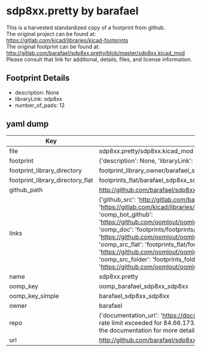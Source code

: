 # sdp8xx.pretty by barafael  
This is a harvested standardized copy of a footprint from github.  
The original project can be found at:  
https://gitlab.com/kicad/libraries/kicad-footprints  
The original footprint can be found at:
http://gitlab.com/barafael/sdp8xx.pretty/blob/master/sdp8xx.kicad_mod
Please consult that link for additional, details, files, and license information.  
## Footprint Details
* description: None  
* libraryLink: sdp8xx  
* number_of_pads: 12  
## yaml dump  
| Key | Value |  
| --- | --- |  
| file | sdp8xx.pretty/sdp8xx.kicad_mod |  
| footprint | {'description': None, 'libraryLink': 'sdp8xx', 'number_of_pads': 12} |  
| footprint_library_directory | footprint_library_owner/barafael_sdp8xx.pretty |  
| footprint_library_directory_flat | footprints_flat/barafael_sdp8xx_sdp8xx/working |  
| github_path | http://github.com/barafael/sdp8xx.pretty/blob/master/sdp8xx.kicad_mod |  
| links | {'github_src': 'http://gitlab.com/barafael/sdp8xx.pretty/blob/master/sdp8xx.kicad_mod', 'github_src_repo': 'https://gitlab.com/kicad/libraries/kicad-footprints', 'oomp_bot': 'footprints/barafael_sdp8xx_sdp8xx/working', 'oomp_bot_github': 'https://github.com/oomlout/oomlout_oomp_footprint_bot/tree/main/footprints/barafael_sdp8xx_sdp8xx/working', 'oomp_doc': 'footprints/footprints/barafael/sdp8xx/sdp8xx/working/', 'oomp_doc_github': 'https://github.com/oomlout/oomlout_oomp_footprint_doc/tree/main/footprints/footprints/barafael/sdp8xx/sdp8xx/working', 'oomp_src_flat': 'footprints_flat/footprints_flat/barafael_sdp8xx_sdp8xx/working', 'oomp_src_flat_github': 'https://github.com/oomlout/oomlout_oomp_footprint_src/tree/main/footprints_flat/barafael_sdp8xx_sdp8xx/working', 'oomp_src_folder': 'footprints_folder/footprints_folder/barafael/sdp8xx/sdp8xx/working', 'oomp_src_folder_github': 'https://github.com/oomlout/oomlout_oomp_footprint_src/tree/main/footprints_folder/barafael/sdp8xx/sdp8xx/working'} |  
| name | sdp8xx.pretty |  
| oomp_key | oomp_barafael_sdp8xx_sdp8xx |  
| oomp_key_simple | barafael_sdp8xx_sdp8xx |  
| owner | barafael |  
| repo | {'documentation_url': 'https://docs.github.com/rest/overview/resources-in-the-rest-api#rate-limiting', 'message': "API rate limit exceeded for 84.66.173.59. (But here's the good news: Authenticated requests get a higher rate limit. Check out the documentation for more details.)"} |  
| url | http://github.com/barafael/sdp8xx.pretty |  

